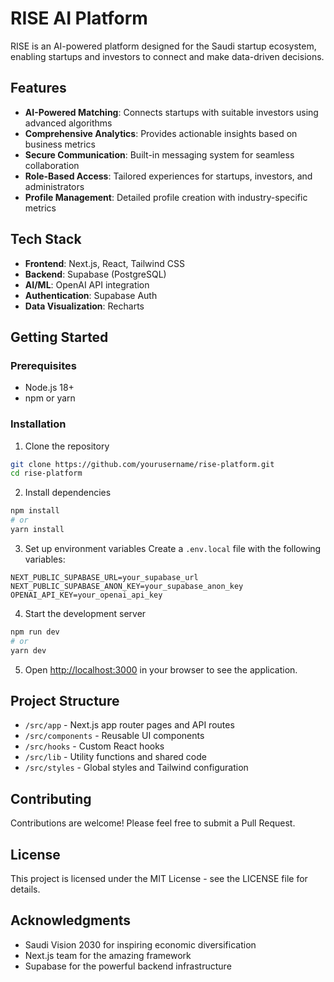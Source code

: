 # RISE AI Platform

RISE is an AI-powered platform designed for the Saudi startup ecosystem, enabling startups and investors to connect and make data-driven decisions.

## Features

- **AI-Powered Matching**: Connects startups with suitable investors using advanced algorithms
- **Comprehensive Analytics**: Provides actionable insights based on business metrics
- **Secure Communication**: Built-in messaging system for seamless collaboration
- **Role-Based Access**: Tailored experiences for startups, investors, and administrators
- **Profile Management**: Detailed profile creation with industry-specific metrics

## Tech Stack

- **Frontend**: Next.js, React, Tailwind CSS
- **Backend**: Supabase (PostgreSQL)
- **AI/ML**: OpenAI API integration
- **Authentication**: Supabase Auth
- **Data Visualization**: Recharts

## Getting Started

### Prerequisites

- Node.js 18+
- npm or yarn

### Installation

1. Clone the repository
```bash
git clone https://github.com/yourusername/rise-platform.git
cd rise-platform
```

2. Install dependencies
```bash
npm install
# or
yarn install
```

3. Set up environment variables
Create a `.env.local` file with the following variables:
```
NEXT_PUBLIC_SUPABASE_URL=your_supabase_url
NEXT_PUBLIC_SUPABASE_ANON_KEY=your_supabase_anon_key
OPENAI_API_KEY=your_openai_api_key
```

4. Start the development server
```bash
npm run dev
# or
yarn dev
```

5. Open [http://localhost:3000](http://localhost:3000) in your browser to see the application.

## Project Structure

- `/src/app` - Next.js app router pages and API routes
- `/src/components` - Reusable UI components
- `/src/hooks` - Custom React hooks
- `/src/lib` - Utility functions and shared code
- `/src/styles` - Global styles and Tailwind configuration

## Contributing

Contributions are welcome! Please feel free to submit a Pull Request.

## License

This project is licensed under the MIT License - see the LICENSE file for details.

## Acknowledgments

- Saudi Vision 2030 for inspiring economic diversification
- Next.js team for the amazing framework
- Supabase for the powerful backend infrastructure 